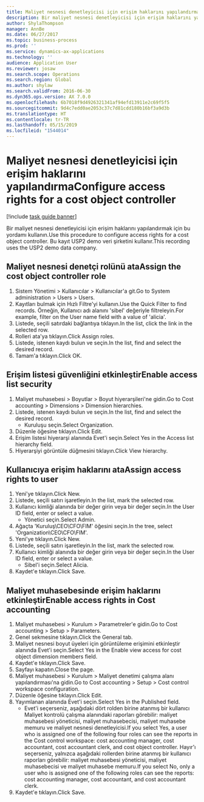```yaml
---
title: Maliyet nesnesi denetleyicisi için erişim haklarını yapılandırma
description: Bir maliyet nesnesi denetleyicisi için erişim haklarını yapılandırmak için bu yordamı kullanın.
author: ShylaThompson
manager: AnnBe
ms.date: 06/27/2017
ms.topic: business-process
ms.prod: ''
ms.service: dynamics-ax-applications
ms.technology: ''
audience: Application User
ms.reviewer: josaw
ms.search.scope: Operations
ms.search.region: Global
ms.author: shylaw
ms.search.validFrom: 2016-06-30
ms.dyn365.ops.version: AX 7.0.0
ms.openlocfilehash: 6b7018f9d4926321341af94efd13911e2c69f5f5
ms.sourcegitcommit: 9d4c7edd0ae2053c37c7d81cdd180b16bf3a9d3b
ms.translationtype: HT
ms.contentlocale: tr-TR
ms.lasthandoff: 05/15/2019
ms.locfileid: "1544014"
---
```

# <a name="configure-access-rights-for-a-cost-object-controller"></a><span data-ttu-id="f6a0b-103">Maliyet nesnesi denetleyicisi için erişim haklarını yapılandırma</span><span class="sxs-lookup"><span data-stu-id="f6a0b-103">Configure access rights for a cost object controller</span></span>

[!include [task guide banner](../../includes/task-guide-banner.md)]

<span data-ttu-id="f6a0b-104">Bir maliyet nesnesi denetleyicisi için erişim haklarını yapılandırmak için bu yordamı kullanın.</span><span class="sxs-lookup"><span data-stu-id="f6a0b-104">Use this procedure to configure access rights for a cost object controller.</span></span> <span data-ttu-id="f6a0b-105">Bu kayıt USP2 demo veri şirketini kullanır.</span><span class="sxs-lookup"><span data-stu-id="f6a0b-105">This recording uses the USP2 demo data company.</span></span>


## <a name="assign-the-cost-object-controller-role"></a><span data-ttu-id="f6a0b-106">Maliyet nesnesi denetçi rolünü ata</span><span class="sxs-lookup"><span data-stu-id="f6a0b-106">Assign the cost object controller role</span></span>
1. <span data-ttu-id="f6a0b-107">Sistem Yönetimi > Kullanıcılar > Kullanıcılar'a git.</span><span class="sxs-lookup"><span data-stu-id="f6a0b-107">Go to System administration > Users > Users.</span></span>
2. <span data-ttu-id="f6a0b-108">Kayıtları bulmak için Hızlı Filtre'yi kullanın.</span><span class="sxs-lookup"><span data-stu-id="f6a0b-108">Use the Quick Filter to find records.</span></span> <span data-ttu-id="f6a0b-109">Örneğin, Kullanıcı adı alanını 'sibel' değeriyle filtreleyin.</span><span class="sxs-lookup"><span data-stu-id="f6a0b-109">For example, filter on the User name field with a value of 'alicia'.</span></span>
3. <span data-ttu-id="f6a0b-110">Listede, seçili satırdaki bağlantıya tıklayın.</span><span class="sxs-lookup"><span data-stu-id="f6a0b-110">In the list, click the link in the selected row.</span></span>
4. <span data-ttu-id="f6a0b-111">Rolleri ata'ya tıklayın.</span><span class="sxs-lookup"><span data-stu-id="f6a0b-111">Click Assign roles.</span></span>
5. <span data-ttu-id="f6a0b-112">Listede, istenen kaydı bulun ve seçin.</span><span class="sxs-lookup"><span data-stu-id="f6a0b-112">In the list, find and select the desired record.</span></span>
6. <span data-ttu-id="f6a0b-113">Tamam'a tıklayın.</span><span class="sxs-lookup"><span data-stu-id="f6a0b-113">Click OK.</span></span>

## <a name="enable-access-list-security"></a><span data-ttu-id="f6a0b-114">Erişim listesi güvenliğini etkinleştir</span><span class="sxs-lookup"><span data-stu-id="f6a0b-114">Enable access list security</span></span>
1. <span data-ttu-id="f6a0b-115">Maliyet muhasebesi > Boyutlar > Boyut hiyerarşileri'ne gidin.</span><span class="sxs-lookup"><span data-stu-id="f6a0b-115">Go to Cost accounting > Dimensions > Dimension hierarchies.</span></span>
2. <span data-ttu-id="f6a0b-116">Listede, istenen kaydı bulun ve seçin.</span><span class="sxs-lookup"><span data-stu-id="f6a0b-116">In the list, find and select the desired record.</span></span>
    * <span data-ttu-id="f6a0b-117">Kuruluşu seçin.</span><span class="sxs-lookup"><span data-stu-id="f6a0b-117">Select Organization.</span></span>  
3. <span data-ttu-id="f6a0b-118">Düzenle öğesine tıklayın.</span><span class="sxs-lookup"><span data-stu-id="f6a0b-118">Click Edit.</span></span>
4. <span data-ttu-id="f6a0b-119">Erişim listesi hiyerarşi alanında Evet'i seçin.</span><span class="sxs-lookup"><span data-stu-id="f6a0b-119">Select Yes in the Access list hierarchy field.</span></span>
5. <span data-ttu-id="f6a0b-120">Hiyerarşiyi görüntüle düğmesini tıklayın.</span><span class="sxs-lookup"><span data-stu-id="f6a0b-120">Click View hierarchy.</span></span>

## <a name="assign-access-rights-to-user"></a><span data-ttu-id="f6a0b-121">Kullanıcıya erişim haklarını ata</span><span class="sxs-lookup"><span data-stu-id="f6a0b-121">Assign access rights to user</span></span>
1. <span data-ttu-id="f6a0b-122">Yeni'ye tıklayın.</span><span class="sxs-lookup"><span data-stu-id="f6a0b-122">Click New.</span></span>
2. <span data-ttu-id="f6a0b-123">Listede, seçili satırı işaretleyin.</span><span class="sxs-lookup"><span data-stu-id="f6a0b-123">In the list, mark the selected row.</span></span>
3. <span data-ttu-id="f6a0b-124">Kullanıcı kimliği alanında bir değer girin veya bir değer seçin.</span><span class="sxs-lookup"><span data-stu-id="f6a0b-124">In the User ID field, enter or select a value.</span></span>
    * <span data-ttu-id="f6a0b-125">Yönetici seçin.</span><span class="sxs-lookup"><span data-stu-id="f6a0b-125">Select Admin.</span></span>  
4. <span data-ttu-id="f6a0b-126">Ağaçta 'Kuruluş\CEO\CFO\FIM' öğesini seçin.</span><span class="sxs-lookup"><span data-stu-id="f6a0b-126">In the tree, select 'Organization\CEO\CFO\FIM'.</span></span>
5. <span data-ttu-id="f6a0b-127">Yeni'ye tıklayın.</span><span class="sxs-lookup"><span data-stu-id="f6a0b-127">Click New.</span></span>
6. <span data-ttu-id="f6a0b-128">Listede, seçili satırı işaretleyin.</span><span class="sxs-lookup"><span data-stu-id="f6a0b-128">In the list, mark the selected row.</span></span>
7. <span data-ttu-id="f6a0b-129">Kullanıcı kimliği alanında bir değer girin veya bir değer seçin.</span><span class="sxs-lookup"><span data-stu-id="f6a0b-129">In the User ID field, enter or select a value.</span></span>
    * <span data-ttu-id="f6a0b-130">Sibel'i seçin.</span><span class="sxs-lookup"><span data-stu-id="f6a0b-130">Select Alicia.</span></span>  
8. <span data-ttu-id="f6a0b-131">Kaydet'e tıklayın.</span><span class="sxs-lookup"><span data-stu-id="f6a0b-131">Click Save.</span></span>

## <a name="enable-access-rights-in-cost-accounting"></a><span data-ttu-id="f6a0b-132">Maliyet muhasebesinde erişim haklarını etkinleştir</span><span class="sxs-lookup"><span data-stu-id="f6a0b-132">Enable access rights in Cost accounting</span></span>
1. <span data-ttu-id="f6a0b-133">Maliyet muhasebesi > Kurulum > Parametreler'e gidin.</span><span class="sxs-lookup"><span data-stu-id="f6a0b-133">Go to Cost accounting > Setup > Parameters.</span></span>
2. <span data-ttu-id="f6a0b-134">Genel sekmesine tıklayın.</span><span class="sxs-lookup"><span data-stu-id="f6a0b-134">Click the General tab.</span></span>
3. <span data-ttu-id="f6a0b-135">Maliyet nesnesi boyut üyeleri için görüntüleme erişimini etkinleştir alanında Evet'i seçin.</span><span class="sxs-lookup"><span data-stu-id="f6a0b-135">Select Yes in the Enable view access for cost object dimension members field.</span></span>
4. <span data-ttu-id="f6a0b-136">Kaydet'e tıklayın.</span><span class="sxs-lookup"><span data-stu-id="f6a0b-136">Click Save.</span></span>
5. <span data-ttu-id="f6a0b-137">Sayfayı kapatın.</span><span class="sxs-lookup"><span data-stu-id="f6a0b-137">Close the page.</span></span>
6. <span data-ttu-id="f6a0b-138">Maliyet muhasebesi > Kurulum > Maliyet denetimi çalışma alanı yapılandırması'na gidin.</span><span class="sxs-lookup"><span data-stu-id="f6a0b-138">Go to Cost accounting > Setup > Cost control workspace configuration.</span></span>
7. <span data-ttu-id="f6a0b-139">Düzenle öğesine tıklayın.</span><span class="sxs-lookup"><span data-stu-id="f6a0b-139">Click Edit.</span></span>
8. <span data-ttu-id="f6a0b-140">Yayımlanan alanında Evet'i seçin.</span><span class="sxs-lookup"><span data-stu-id="f6a0b-140">Select Yes in the Published field.</span></span>
    * <span data-ttu-id="f6a0b-141">Evet'i seçerseniz, aşağıdaki dört rolden birine atanmış bir kullanıcı Maliyet kontrolü çalışma alanındaki raporları görebilir: maliyet muhasebesi yöneticisi, maliyet muhasebecisi, maliyet muhasebe memuru ve maliyet nesnesi denetleyicisi.</span><span class="sxs-lookup"><span data-stu-id="f6a0b-141">If you select Yes, a user who is assigned one of the following four roles can see the reports in the Cost control workspace: cost accounting manager, cost accountant, cost accountant clerk, and cost object controller.</span></span> <span data-ttu-id="f6a0b-142">Hayır'ı seçerseniz, yalnızca aşağıdaki rollerden birine atanmış bir kullanıcı raporları görebilir: maliyet muhasebesi yöneticisi, maliyet muhasebecisi ve maliyet muhasebe memuru.</span><span class="sxs-lookup"><span data-stu-id="f6a0b-142">If you select No, only a user who is assigned one of the following roles can see the reports: cost accounting manager, cost accountant, and cost accountant clerk.</span></span>    
9. <span data-ttu-id="f6a0b-143">Kaydet'e tıklayın.</span><span class="sxs-lookup"><span data-stu-id="f6a0b-143">Click Save.</span></span>

